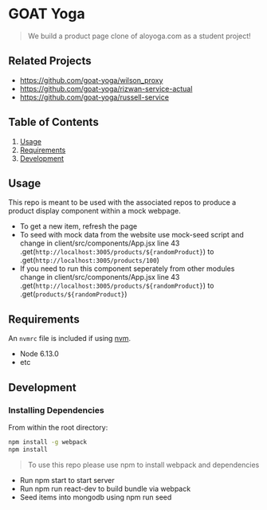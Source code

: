 # GOAT Yoga

> We build a product page clone of aloyoga.com as a student project!

## Related Projects

  - https://github.com/goat-yoga/wilson_proxy
  - https://github.com/goat-yoga/rizwan-service-actual
  - https://github.com/goat-yoga/russell-service

## Table of Contents

1. [Usage](#Usage)
1. [Requirements](#requirements)
1. [Development](#development)

## Usage

This repo is meant to be used with the associated repos to produce a product display component within a mock webpage.
- To get a new item, refresh the page
- To seed with mock data from the website use mock-seed script and change
    in client/src/components/App.jsx
    line  43 .get(`http://localhost:3005/products/${randomProduct}`) to  .get(`http://localhost:3005/products/100`)
- If you need to run this component seperately from other modules change
    in client/src/components/App.jsx
    line  43 .get(`http://localhost:3005/products/${randomProduct}`) to  .get(`products/${randomProduct}`)
## Requirements

An `nvmrc` file is included if using [nvm](https://github.com/creationix/nvm).

- Node 6.13.0
- etc

## Development

### Installing Dependencies

From within the root directory:

```sh
npm install -g webpack
npm install
```

> To use this repo please use npm to install webpack and dependencies
- Run npm start to start server
- Run npm run react-dev to build bundle via webpack
- Seed items into mongodb using npm run seed
